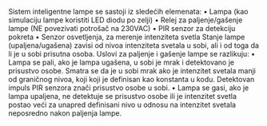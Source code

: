 Sistem inteligentne lampe se sastoji iz sledećih elemenata:
•	Lampa (kao simulaciju lampe koristiti LED diodu po zelji)
•	Relej za paljenje/gašenje lampe (NE povezivati potrošač na 230VAC)
•	PIR senzor za detekciju pokreta 
•	Senzor osvetljenja, za merenje intenziteta svetla
Stanje lampe (upaljena/ugašena) zavisi od nivoa intenziteta svetala u sobi, ali i od toga da li je u sobi prisutna osoba. Uslovi za paljenje i gašenje lampe se razlikuju:
•	Lampa se pali, ako je lampa ugašena, u sobi je mrak i detektovano je prisustvo osobe. Smatra se da je u sobi mrak ako je intenzitet svetala manji od graničnog nivoa, koji koji je definisan kao konstanta u kodu. Detektovan impuls PIR senzora znači prisustvo osobe u sobi.
•	Lampa se gasi, ako je lampa upaljena, ne detektuje se prisustvo osobe ili je intenzitet svetla postao veći za unapred definisani nivo u odnosu na intenzitet svetala neposredno nakon paljenja lampe.
